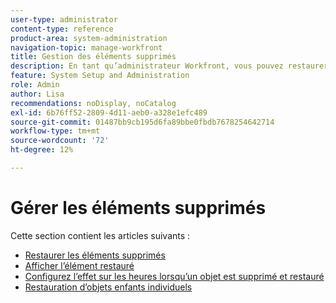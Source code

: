 ```yaml
---
user-type: administrator
content-type: reference
product-area: system-administration
navigation-topic: manage-workfront
title: Gestion des éléments supprimés
description: En tant qu’administrateur Workfront, vous pouvez restaurer des projets, tâches, problèmes, documents et modèles Workfront s’ils ont été supprimés au cours des 30 derniers jours. Lorsque vous restaurez un objet, tous ses objets et champs enfants sont également restaurés.
feature: System Setup and Administration
role: Admin
author: Lisa
recommendations: noDisplay, noCatalog
exl-id: 6b76ff52-2809-4d11-aeb0-a328e1efc489
source-git-commit: 01487bb9cb195d6fa89bbe0fbdb7678254642714
workflow-type: tm+mt
source-wordcount: '72'
ht-degree: 12%

---
```


# Gérer les éléments supprimés

Cette section contient les articles suivants :

* [Restaurer les éléments supprimés](../../../administration-and-setup/manage-workfront/manage-deleted-items/restore-deleted-items.md)
* [Afficher l’élément restauré](../../../administration-and-setup/manage-workfront/manage-deleted-items/view-restored-items.md)
* [ Configurez l’effet sur les heures lorsqu’un objet est supprimé et restauré ](../../../administration-and-setup/manage-workfront/manage-deleted-items/configure-how-hours-affected-when-obj-deleted-restored.md)
* [Restauration d’objets enfants individuels](../../../administration-and-setup/manage-workfront/manage-deleted-items/restoring-individual-child-objects.md)
